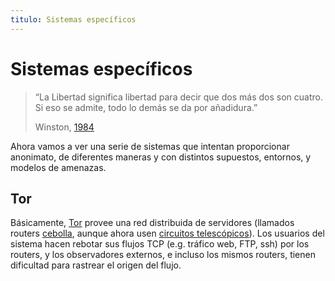 ```yaml
---
titulo: Sistemas específicos
---
```


Sistemas específicos
====================

> “La Libertad significa libertad para decir que dos más dos son cuatro. Si eso se admite, todo lo demás se da por añadidura.”
>
> Winston, [1984]

Ahora vamos a ver una serie de sistemas que intentan proporcionar anonimato, de diferentes maneras y con distintos supuestos,
entornos, y modelos de amenazas.

Tor
---

Básicamente, [Tor] provee una red distribuida de servidores (llamados routers [cebolla], aunque ahora usen [circuitos
telescópicos][circuitos]). Los usuarios del sistema hacen rebotar sus flujos TCP (e.g. tráfico web, FTP, ssh) por los routers, y
los observadores externos, e incluso los mismos routers, tienen dificultad para rastrear el origen del flujo.


[1984]: http://es.wikiquote.org/wiki/George_Orwell#De_1984
[Tor]: tor/
[cebolla]: /tecnologias/cebollas/
[circuitos]: /tecnologias/circuitos-telescopicos/
